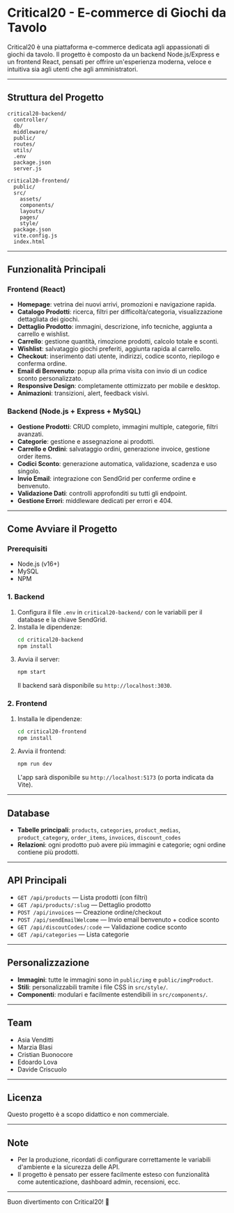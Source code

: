 # Critical20 - E-commerce di Giochi da Tavolo

Critical20 è una piattaforma e-commerce dedicata agli appassionati di giochi da tavolo. Il progetto è composto da un backend Node.js/Express e un frontend React, pensati per offrire un'esperienza moderna, veloce e intuitiva sia agli utenti che agli amministratori.

---

## Struttura del Progetto

```
critical20-backend/
  controller/
  db/
  middleware/
  public/
  routes/
  utils/
  .env
  package.json
  server.js

critical20-frontend/
  public/
  src/
    assets/
    components/
    layouts/
    pages/
    style/
  package.json
  vite.config.js
  index.html
```

---

## Funzionalità Principali

### Frontend (React)

- **Homepage**: vetrina dei nuovi arrivi, promozioni e navigazione rapida.
- **Catalogo Prodotti**: ricerca, filtri per difficoltà/categoria, visualizzazione dettagliata dei giochi.
- **Dettaglio Prodotto**: immagini, descrizione, info tecniche, aggiunta a carrello e wishlist.
- **Carrello**: gestione quantità, rimozione prodotti, calcolo totale e sconti.
- **Wishlist**: salvataggio giochi preferiti, aggiunta rapida al carrello.
- **Checkout**: inserimento dati utente, indirizzi, codice sconto, riepilogo e conferma ordine.
- **Email di Benvenuto**: popup alla prima visita con invio di un codice sconto personalizzato.
- **Responsive Design**: completamente ottimizzato per mobile e desktop.
- **Animazioni**: transizioni, alert, feedback visivi.

### Backend (Node.js + Express + MySQL)

- **Gestione Prodotti**: CRUD completo, immagini multiple, categorie, filtri avanzati.
- **Categorie**: gestione e assegnazione ai prodotti.
- **Carrello e Ordini**: salvataggio ordini, generazione invoice, gestione order items.
- **Codici Sconto**: generazione automatica, validazione, scadenza e uso singolo.
- **Invio Email**: integrazione con SendGrid per conferme ordine e benvenuto.
- **Validazione Dati**: controlli approfonditi su tutti gli endpoint.
- **Gestione Errori**: middleware dedicati per errori e 404.

---

## Come Avviare il Progetto

### Prerequisiti

- Node.js (v16+)
- MySQL
- NPM

### 1. Backend

1. Configura il file `.env` in `critical20-backend/` con le variabili per il database e la chiave SendGrid.
2. Installa le dipendenze:
   ```sh
   cd critical20-backend
   npm install
   ```
3. Avvia il server:
   ```sh
   npm start
   ```
   Il backend sarà disponibile su `http://localhost:3030`.

### 2. Frontend

1. Installa le dipendenze:
   ```sh
   cd critical20-frontend
   npm install
   ```
2. Avvia il frontend:
   ```sh
   npm run dev
   ```
   L'app sarà disponibile su `http://localhost:5173` (o porta indicata da Vite).

---

## Database

- **Tabelle principali**: `products`, `categories`, `product_medias`, `product_category`, `order_items`, `invoices`, `discount_codes`
- **Relazioni**: ogni prodotto può avere più immagini e categorie; ogni ordine contiene più prodotti.

---

## API Principali

- `GET /api/products` — Lista prodotti (con filtri)
- `GET /api/products/:slug` — Dettaglio prodotto
- `POST /api/invoices` — Creazione ordine/checkout
- `POST /api/sendEmailWelcome` — Invio email benvenuto + codice sconto
- `GET /api/discoutCodes/:code` — Validazione codice sconto
- `GET /api/categories` — Lista categorie

---

## Personalizzazione

- **Immagini**: tutte le immagini sono in `public/img` e `public/imgProduct`.
- **Stili**: personalizzabili tramite i file CSS in `src/style/`.
- **Componenti**: modulari e facilmente estendibili in `src/components/`.

---

## Team

- Asia Venditti
- Marzia Blasi
- Cristian Buonocore
- Edoardo Lova
- Davide Criscuolo

---

## Licenza

Questo progetto è a scopo didattico e non commerciale.

---

## Note

- Per la produzione, ricordati di configurare correttamente le variabili d'ambiente e la sicurezza delle API.
- Il progetto è pensato per essere facilmente esteso con funzionalità come autenticazione, dashboard admin, recensioni, ecc.

---

Buon divertimento con Critical20! 🎲
